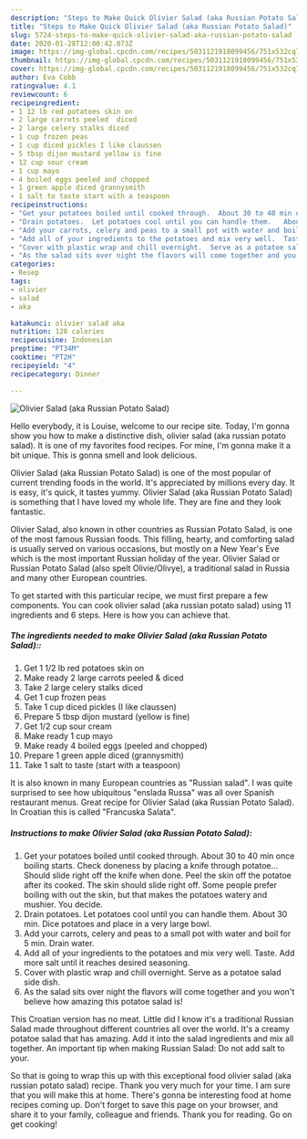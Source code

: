 ```yaml
---
description: "Steps to Make Quick Olivier Salad (aka Russian Potato Salad)"
title: "Steps to Make Quick Olivier Salad (aka Russian Potato Salad)"
slug: 5724-steps-to-make-quick-olivier-salad-aka-russian-potato-salad
date: 2020-01-28T12:00:42.073Z
image: https://img-global.cpcdn.com/recipes/5031121918099456/751x532cq70/olivier-salad-aka-russian-potato-salad-recipe-main-photo.jpg
thumbnail: https://img-global.cpcdn.com/recipes/5031121918099456/751x532cq70/olivier-salad-aka-russian-potato-salad-recipe-main-photo.jpg
cover: https://img-global.cpcdn.com/recipes/5031121918099456/751x532cq70/olivier-salad-aka-russian-potato-salad-recipe-main-photo.jpg
author: Eva Cobb
ratingvalue: 4.1
reviewcount: 6
recipeingredient:
- 1 12 lb red potatoes skin on
- 2 large carrots peeled  diced
- 2 large celery stalks diced
- 1 cup frozen peas
- 1 cup diced pickles I like claussen
- 5 tbsp dijon mustard yellow is fine
- 12 cup sour cream
- 1 cup mayo
- 4 boiled eggs peeled and chopped
- 1 green apple diced grannysmith
- 1 salt to taste start with a teaspoon
recipeinstructions:
- "Get your potatoes boiled until cooked through.  About 30 to 40 min once boiling starts.  Check doneness by placing a knife through potatoe... Should slide right off the knife when done.  Peel the skin off the potatoe after its cooked.  The skin should slide right off.  Some people prefer boiling with out the skin, but that makes the potatoes watery and mushier.  You decide."
- "Drain potatoes.  Let potatoes cool until you can handle them.   About 30 min.  Dice potatoes and place in a very large bowl."
- "Add your carrots, celery and peas to a small pot with water and boil for 5 min. Drain water."
- "Add all of your ingredients to the potatoes and mix very well.  Taste.  Add more salt until it reaches desired seasoning."
- "Cover with plastic wrap and chill overnight.  Serve as a potatoe salad side dish."
- "As the salad sits over night the flavors will come together and you won&#39;t believe how amazing this potatoe salad is!"
categories:
- Resep
tags:
- olivier
- salad
- aka

katakunci: olivier salad aka
nutrition: 120 calories
recipecuisine: Indonesian
preptime: "PT34M"
cooktime: "PT2H"
recipeyield: "4"
recipecategory: Dinner

---
```



![Olivier Salad (aka Russian Potato Salad)](https://img-global.cpcdn.com/recipes/5031121918099456/751x532cq70/olivier-salad-aka-russian-potato-salad-recipe-main-photo.jpg)

Hello everybody, it is Louise, welcome to our recipe site. Today, I'm gonna show you how to make a distinctive dish, olivier salad (aka russian potato salad). It is one of my favorites food recipes. For mine, I'm gonna make it a bit unique. This is gonna smell and look delicious.

Olivier Salad (aka Russian Potato Salad) is one of the most popular of current trending foods in the world. It's appreciated by millions every day. It is easy, it's quick, it tastes yummy. Olivier Salad (aka Russian Potato Salad) is something that I have loved my whole life. They are fine and they look fantastic.

Olivier Salad, also known in other countries as Russian Potato Salad, is one of the most famous Russian foods. This filling, hearty, and comforting salad is usually served on various occasions, but mostly on a New Year&#39;s Eve which is the most important Russian holiday of the year. Olivier Salad or Russian Potato Salad (also spelt Olivie/Olivye), a traditional salad in Russia and many other European countries.


To get started with this particular recipe, we must first prepare a few components. You can cook olivier salad (aka russian potato salad) using 11 ingredients and 6 steps. Here is how you can achieve that.

##### The ingredients needed to make Olivier Salad (aka Russian Potato Salad)::

1. Get 1 1/2 lb red potatoes skin on
1. Make ready 2 large carrots peeled &amp; diced
1. Take 2 large celery stalks diced
1. Get 1 cup frozen peas
1. Take 1 cup diced pickles (I like claussen)
1. Prepare 5 tbsp dijon mustard (yellow is fine)
1. Get 1/2 cup sour cream
1. Make ready 1 cup mayo
1. Make ready 4 boiled eggs (peeled and chopped)
1. Prepare 1 green apple diced (grannysmith)
1. Take 1 salt to taste (start with a teaspoon)


It is also known in many European countries as &#34;Russian salad&#34;. I was quite surprised to see how ubiquitous &#34;enslada Russa&#34; was all over Spanish restaurant menus. Great recipe for Olivier Salad (aka Russian Potato Salad). In Croatian this is called &#34;Francuska Salata&#34;. 

##### Instructions to make Olivier Salad (aka Russian Potato Salad):

1. Get your potatoes boiled until cooked through.  About 30 to 40 min once boiling starts.  Check doneness by placing a knife through potatoe... Should slide right off the knife when done.  Peel the skin off the potatoe after its cooked.  The skin should slide right off.  Some people prefer boiling with out the skin, but that makes the potatoes watery and mushier.  You decide.
1. Drain potatoes.  Let potatoes cool until you can handle them.   About 30 min.  Dice potatoes and place in a very large bowl.
1. Add your carrots, celery and peas to a small pot with water and boil for 5 min. Drain water.
1. Add all of your ingredients to the potatoes and mix very well.  Taste.  Add more salt until it reaches desired seasoning.
1. Cover with plastic wrap and chill overnight.  Serve as a potatoe salad side dish.
1. As the salad sits over night the flavors will come together and you won&#39;t believe how amazing this potatoe salad is!


This Croatian version has no meat. Little did I know it&#39;s a traditional Russian Salad made throughout different countries all over the world. It&#39;s a creamy potatoe salad that has amazing. Add it into the salad ingredients and mix all together. An important tip when making Russian Salad: Do not add salt to your. 

So that is going to wrap this up with this exceptional food olivier salad (aka russian potato salad) recipe. Thank you very much for your time. I am sure that you will make this at home. There's gonna be interesting food at home recipes coming up. Don't forget to save this page on your browser, and share it to your family, colleague and friends. Thank you for reading. Go on get cooking!
